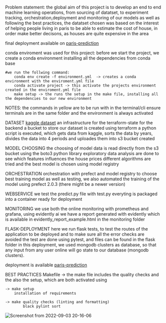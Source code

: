 Problem statement:
the global aim of this project is to develop an end to end machine learning operations, from sourcing of datatset, to experiment tracking, orchestration,deployment and monitoring of our models as well as following the best practices, the datatset chosen was based on the interest of helping people living in paris to be able to estimate the cost of house, in order make better decisons, as houses are quite expensive in the area 


final deployment available  on   [paris-prediction](https://paris-housing-prediction.herokuapp.com/)

conda enviroment was used for this project:
before we start the project, we create a conda environment installing all the dependencies 
	from conda base
	
	#we run the follwing command: 
		conda env create -f environment.yml  -> creates a conda environment with the enviroment.yml file
		conda activate project -> this activate the projects environment created in the enviroment.yml file
		make setup -> the runs the setup in the make file, installing all the dependencies to our new environment


NOTES:
	the commands in yellow are to be run with in the terminal/cli 
	ensure terminals are in the same folder and the environment is always activated
	 


DATASET  [kaggle dataset](https://www.kaggle.com/datasets/mssmartypants/paris-housing-price-prediction)
an infrastructure for the terraform-state for the backend 
a bucket to store our dataset is created using terraform
a python script is executed, which gets data from kaggle, sorts the data by years, divides the data into 4 periods and uploades them into s3 bucket created



MODEL CHOOSING
the choosing of model 
data is read directly from the s3 bucket using the boto3 python library 
exploratory data analysis are done to see which features  influences the house prices 
different algorithms are tried and the best model is chosen using model registry


ORCHESTRATION
orchestration with prefect and model registry to choose best training model as well as testing, 
we also automated the training of the model using prefect 2.0.3 (there might be a newer version)

WEBSERVICE
we test the predict.py file with test.py 
everyting is packaged into a container ready for deployment 


MONITORING
we use both the online monitoring with prometheus and grafana, using evidently ai 
we have a report generated with evidently which is available in evidently_report_example.html in the monitoring folder

FLASK-DEPLOYMENT
 here we run flask tests, to test the routes of the application to be deployed and to make sure all the error checks are avoided 
 the test are done using pytest, and files can be found in the flask folder in this deployment, we used mongodb clusters as database, so that any input from any user online will go state to our database (mongodb clusters).
 
 deployment is available  [paris-prediction](https://paris-housing-prediction.herokuapp.com/)



BEST PRACTICES
Makefile -> the make file includes the quality checks and the also the setup, which are both activated using 
	
	-> make setup 
		installation of requirements

	-> make quality checks (linting and formatting)
			black pylint sort 

![Screenshot from 2022-09-03 20-16-06](https://user-images.githubusercontent.com/74934494/188283333-90387c7c-d782-4cd1-81d2-32d93ebe4120.png)


